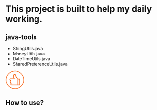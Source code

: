 # This project is built to help my daily working.

## java-tools
- StringUtils.java
- MoneyUtils.java
- DateTimeUtils.java
- SharedPreferenceUtils.java

![测试](resources/zan.png)


## How to use?